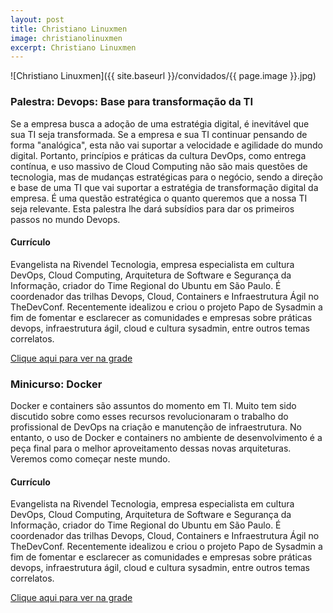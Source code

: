 ```yaml
---
layout: post
title: Christiano Linuxmen
image: christianolinuxmen
excerpt: Christiano Linuxmen
---
```

![Christiano Linuxmen]({{ site.baseurl }}/convidados/{{ page.image }}.jpg)


### Palestra: Devops: Base para transformação da TI

Se a empresa busca a adoção de uma estratégia digital, é inevitável que sua TI seja transformada. Se a empresa e sua TI continuar pensando de forma "analógica", esta não vai suportar a velocidade e agilidade do mundo digital. Portanto, princípios e práticas da cultura DevOps, como entrega contínua, e uso massivo de Cloud Computing não são mais questões de tecnologia, mas de mudanças estratégicas para o negócio, sendo a direção e base de uma TI que vai suportar a estratégia de transformação digital da empresa. É uma questão estratégica o quanto queremos que a nossa TI seja relevante. Esta palestra lhe dará subsídios para dar os primeiros passos no mundo Devops.

#### Currículo
Evangelista na Rivendel Tecnologia, empresa especialista em cultura DevOps, Cloud Computing, Arquitetura de Software e Segurança da Informação, criador do Time Regional do Ubuntu em São Paulo. É coordenador das trilhas Devops, Cloud, Containers e Infraestrutura Ágil no TheDevConf. Recentemente idealizou e criou o projeto Papo de Sysadmin a fim de fomentar e esclarecer as comunidades e empresas sobre práticas devops, infraestrutura ágil, cloud e cultura sysadmin, entre outros temas correlatos.

[Clique aqui para ver na grade](http://sistema.ftsl.org.br/ftsl9/grade/detail.html?pid=296)

### Minicurso: Docker

Docker e containers são assuntos do momento em TI. Muito tem sido discutido sobre como esses recursos revolucionaram o trabalho do profissional de DevOps na criação e manutenção de infraestrutura. No entanto, o uso de Docker e containers no ambiente de desenvolvimento é a peça final para o melhor aproveitamento dessas novas arquiteturas.
 Veremos como começar neste mundo.

#### Currículo
Evangelista na Rivendel Tecnologia, empresa especialista em cultura DevOps, Cloud Computing, Arquitetura de Software e Segurança da Informação, criador do Time Regional do Ubuntu em São Paulo. É coordenador das trilhas Devops, Cloud, Containers e Infraestrutura Ágil no TheDevConf. Recentemente idealizou e criou o projeto Papo de Sysadmin a fim de fomentar e esclarecer as comunidades e empresas sobre práticas devops, infraestrutura ágil, cloud e cultura sysadmin, entre outros temas correlatos.

[Clique aqui para ver na grade](http://sistema.ftsl.org.br/ftsl9/grade/detail.html?pid=297)

